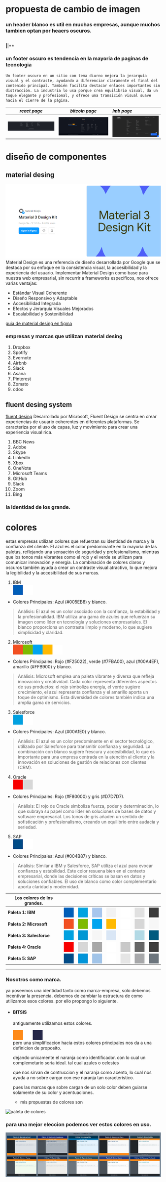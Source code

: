 # propuesta  de cambio de imagen

### un header  blanco es util en muchas empresas, aunque muchos tambien optan por heaers oscuros.
```

```
**|**|**



### un footer oscuro es tendencia en la mayoria de paginas de tecnologia
```
Un footer oscuro en un sitio con tema diurno mejora la jerarquía visual y el contraste, ayudando a diferenciar claramente el final del contenido principal. También facilita destacar enlaces importantes sin distracción. La industria lo usa porque crea equilibrio visual, da un toque elegante y profesional, y ofrece una transición visual suave hacia el cierre de la página.
```
*react page*| *bitcoin page*| *imb page*
:---:|:---:|:---|
![react](react_footer.png)| ![bitcoin](footer_bitcoin.png)|![ibm](footer_ibm.png)



# diseño de componentes

## material desing
![material desing](material_desing.png)
Material Design es una referencia de diseño desarrollada por Google que se destaca por su enfoque en la consistencia visual, la accesibilidad y la experiencia del usuario. Implementar Material Design como base para nuestra web empresarial, sin recurrir a frameworks específicos, nos ofrece varias ventajas:

* Estándar Visual Coherente
* Diseño Responsivo y Adaptable
* Accesibilidad Integrada
* Efectos y Jerarquía Visuales Mejorados
* Escalabilidad y Sostenibilidad

[guia de material desing en figma](https://www.figma.com/community/file/1035203688168086460)

### empresas y marcas que utilizan material desing

1. Dropbox
1. Spotify 
1. Evernote
1. Airbnb
1. Slack 
1. Asana 
1. Pinterest
1. Zomato 
1. odoo
## fluent desing system

[fluent desing](fluent_desing.png)
 Desarrollado por Microsoft, Fluent Design se centra en crear experiencias de usuario coherentes en diferentes plataformas. Se caracteriza por el uso de capas, luz y movimiento para crear una experiencia visual rica.

1. BBC News
2. Adobe
2. Skype
2. LinkedIn
2. Xbox
2. OneNote
2. Microsoft Teams
2. GitHub
2. Slack
2. Zoom
2. Bing


### la identidad de los grande.

# colores
 estas empresas utilizan colores que refuerzan su identidad de marca y la confianza del cliente. El azul es el color predominante en la mayoría de las paletas, reflejando una sensación de seguridad y profesionalismo, mientras que los tonos más vibrantes como el rojo y el verde se utilizan para comunicar innovación y energía. La combinación de colores claros y oscuros también ayuda a crear un contraste visual atractivo, lo que mejora la legibilidad y la accesibilidad de sus marcas.

1. IBM <div style="display:flex"><div style="background-color:#005EB8; width:2rem; height:2rem;"></div><div style="background-color:#ffffff; width:2rem; height:2rem;"></div></div>

* Colores Principales: Azul (#005EB8) y blanco.
> Análisis: El azul es un color asociado con la confianza, la estabilidad y la profesionalidad. IBM utiliza una gama de azules que refuerzan su imagen como líder en tecnología y soluciones empresariales. El blanco proporciona un contraste limpio y moderno, lo que sugiere simplicidad y claridad.
2. Microsoft <div style="display:flex"><div style="background-color:#F25022; width:2rem; height:2rem;"></div><div style="background-color:#7FBA00; width:2rem; height:2rem;"></div><div style="background-color:#00A4EF; width:2rem; height:2rem;"></div><div style="background-color:#FFB900; width:2rem; height:2rem;"></div><div style="background-color:#ffffff; width:2rem; height:2rem;"></div></div>

* Colores Principales: Rojo (#F25022), verde (#7FBA00), azul (#00A4EF), amarillo (#FFB900) y blanco.
> Análisis: Microsoft emplea una paleta vibrante y diversa que refleja innovación y creatividad. Cada color representa diferentes aspectos de sus productos: el rojo simboliza energía, el verde sugiere crecimiento, el azul representa confianza y el amarillo aporta un toque de optimismo. Esta diversidad de colores también indica una amplia gama de servicios.
3. Salesforce <div style="display:flex"><div style="background-color:#00A1E0; width:2rem; height:2rem;"></div><div style="background-color:#ffffff; width:2rem; height:2rem;"></div></div>

* Colores Principales: Azul (#00A1E0) y blanco.
> Análisis: El azul es un color predominante en el sector tecnológico, utilizado por Salesforce para transmitir confianza y seguridad. La combinación con blanco sugiere frescura y accesibilidad, lo que es importante para una empresa centrada en la atención al cliente y la innovación en soluciones de gestión de relaciones con clientes (CRM).
4. Oracle <div style="display:flex"><div style="background-color:#F80000; width:2rem; height:2rem;"></div><div style="background-color:#D7D7D7; width:2rem; height:2rem;"></div></div>

* Colores Principales: Rojo (#F80000) y gris (#D7D7D7).
> Análisis: El rojo de Oracle simboliza fuerza, poder y determinación, lo que subraya su papel como líder en soluciones de bases de datos y software empresarial. Los tonos de gris añaden un sentido de sofisticación y profesionalismo, creando un equilibrio entre audacia y seriedad.
5. SAP <div style="display:flex"><div style="background-color:#004B87; width:2rem; height:2rem;"></div><div style="background-color:#ffffff; width:2rem; height:2rem;"></div></div>

* Colores Principales: Azul (#004B87) y blanco.
> Análisis: Similar a IBM y Salesforce, SAP utiliza el azul para evocar confianza y estabilidad. Este color resuena bien en el contexto empresarial, donde las decisiones críticas se basan en datos y soluciones confiables. El uso de blanco como color complementario aporta claridad y modernidad.

| **Los colores de los grandes.** |  |  |  |  |  |  |  |  
|----|--|--|--|--|--|--|--|
| **Paleta 1: IBM** | <div style="background-color:#005EB8; width:2rem; height:2rem;"></div> | <div style="background-color:#00A3E0; width:2rem; height:2rem;"></div> | <div style="background-color:#A7C6ED; width:2rem; height:2rem;"></div> | <div style="background-color:#F2F2F2; width:2rem; height:2rem;"></div> | <div style="background-color:#FFFFFF; width:2rem; height:2rem;"></div> | <div style="background-color:#E1E1E1; width:2rem; height:2rem;"></div> | <div style="background-color:#3C3C3C; width:2rem; height:2rem;"></div> |
| **Paleta 2: Microsoft** | <div style="background-color:#F25022; width:2rem; height:2rem;"></div> | <div style="background-color:#7FBA00; width:2rem; height:2rem;"></div> | <div style="background-color:#00A4EF; width:2rem; height:2rem;"></div> | <div style="background-color:#FFB900; width:2rem; height:2rem;"></div> | <div style="background-color:#FFFFFF; width:2rem; height:2rem;"></div> | <div style="background-color:#D6D6D6; width:2rem; height:2rem;"></div> | <div style="background-color:#F7F7F7; width:2rem; height:2rem;"></div> |
| **Paleta 3: Salesforce** | <div style="background-color:#00A1E0; width:2rem; height:2rem;"></div> | <div style="background-color:#0097D4; width:2rem; height:2rem;"></div> | <div style="background-color:#F6F6F6; width:2rem; height:2rem;"></div> | <div style="background-color:#D9E6F5; width:2rem; height:2rem;"></div> | <div style="background-color:#FFFFFF; width:2rem; height:2rem;"></div> | <div style="background-color:#B2D9E5; width:2rem; height:2rem;"></div> | <div style="background-color:#005B7F; width:2rem; height:2rem;"></div> |
| **Paleta 4: Oracle** | <div style="background-color:#F80000; width:2rem; height:2rem;"></div> | <div style="background-color:#D7D7D7; width:2rem; height:2rem;"></div> | <div style="background-color:#A8A8A8; width:2rem; height:2rem;"></div> | <div style="background-color:#FFFFFF; width:2rem; height:2rem;"></div> | <div style="background-color:#C8C8C8; width:2rem; height:2rem;"></div> | <div style="background-color:#666666; width:2rem; height:2rem;"></div> | <div style="background-color:#3D3D3D; width:2rem; height:2rem;"></div> |
| **Paleta 5: SAP** | <div style="background-color:#004B87; width:2rem; height:2rem;"></div> | <div style="background-color:#0095D9; width:2rem; height:2rem;"></div> | <div style="background-color:#A1C4E8; width:2rem; height:2rem;"></div> | <div style="background-color:#FFFFFF; width:2rem; height:2rem;"></div> | <div style="background-color:#E5E5E5; width:2rem; height:2rem;"></div> | <div style="background-color:#A7A8AA; width:2rem; height:2rem;"></div> | <div style="background-color:#6C757D; width:2rem; height:2rem;"></div> |

---



### Nosotros como marca.
ya poseemos una identidad tanto como marca-empresa, solo debemos incentivar la presencia. debemos de cambiar la estructura de como utilizamos esos colores. por ello propongo lo siguiente.

* #### BITSIS 
    antiguamente utilizamos estos colores. <div style="display:flex"><div style="background-color:#FE8A18; width:2rem; height:2rem;"></div><div style="background-color:#fff; width:2rem; height:2rem;"></div><div style="background-color:#242647; width:2rem; height:2rem;"></div></div>
    pero una simplificacion hacia estos colores principales nos da a una definicion de proposito. 
    
    dejando unicamente el naranja como identificador. con lo cual un complemetario seria ideal. tal cual azules o celestes 
    
    que nos sirvan de contruccion y el naranja como acento, lo cual nos ayuda a no sobre cargar con ese naranja tan caracteristico.

    pues las marcas que sobre cargan de un solo color deben guiarse solamente de su color y acentuaciones.


    * mis propuestas de colores son


![paleta de colores](paleta.png)

### para una mejor eleccion podemos ver estos colores en uso.

![plantilla colores.](brave_screenshot_localhost%20(3).png)
